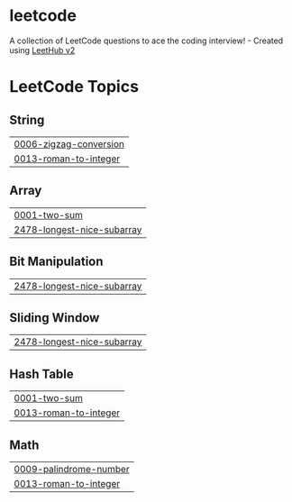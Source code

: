 # leetcode
A collection of LeetCode questions to ace the coding interview! - Created using [LeetHub v2](https://github.com/arunbhardwaj/LeetHub-2.0)

<!---LeetCode Topics Start-->
# LeetCode Topics
## String
|  |
| ------- |
| [0006-zigzag-conversion](https://github.com/madhavipenuguduru/leetcode/tree/master/0006-zigzag-conversion) |
| [0013-roman-to-integer](https://github.com/madhavipenuguduru/leetcode/tree/master/0013-roman-to-integer) |
## Array
|  |
| ------- |
| [0001-two-sum](https://github.com/madhavipenuguduru/leetcode/tree/master/0001-two-sum) |
| [2478-longest-nice-subarray](https://github.com/madhavipenuguduru/leetcode/tree/master/2478-longest-nice-subarray) |
## Bit Manipulation
|  |
| ------- |
| [2478-longest-nice-subarray](https://github.com/madhavipenuguduru/leetcode/tree/master/2478-longest-nice-subarray) |
## Sliding Window
|  |
| ------- |
| [2478-longest-nice-subarray](https://github.com/madhavipenuguduru/leetcode/tree/master/2478-longest-nice-subarray) |
## Hash Table
|  |
| ------- |
| [0001-two-sum](https://github.com/madhavipenuguduru/leetcode/tree/master/0001-two-sum) |
| [0013-roman-to-integer](https://github.com/madhavipenuguduru/leetcode/tree/master/0013-roman-to-integer) |
## Math
|  |
| ------- |
| [0009-palindrome-number](https://github.com/madhavipenuguduru/leetcode/tree/master/0009-palindrome-number) |
| [0013-roman-to-integer](https://github.com/madhavipenuguduru/leetcode/tree/master/0013-roman-to-integer) |
<!---LeetCode Topics End-->